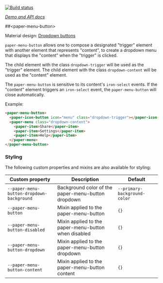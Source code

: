 <!---

This README is automatically generated from the comments in these files:
paper-menu-button-animations.html  paper-menu-button.html

Edit those files, and our readme bot will duplicate them over here!
Edit this file, and the bot will squash your changes :)

The bot does some handling of markdown. Please file a bug if it does the wrong
thing! https://github.com/PolymerLabs/tedium/issues

-->

[![Build status](https://travis-ci.org/PolymerElements/paper-menu-button.svg?branch=master)](https://travis-ci.org/PolymerElements/paper-menu-button)

_[Demo and API docs](https://elements.polymer-project.org/elements/paper-menu-button)_

##&lt;paper-menu-button&gt;

Material design: [Dropdown buttons](https://www.google.com/design/spec/components/buttons.html#buttons-dropdown-buttons)

`paper-menu-button` allows one to compose a designated "trigger" element with another element that represents "content", to create a dropdown menu that displays the "content" when the "trigger" is clicked.

The child element with the class `dropdown-trigger` will be used as the "trigger" element. The child element with the class `dropdown-content` will be used as the "content" element.

The `paper-menu-button` is sensitive to its content's `iron-select` events. If the "content" element triggers an `iron-select` event, the `paper-menu-button` will close automatically.

Example:

```html
<paper-menu-button>
  <paper-icon-button icon="menu" class="dropdown-trigger"></paper-icon-button>
  <paper-menu class="dropdown-content">
    <paper-item>Share</paper-item>
    <paper-item>Settings</paper-item>
    <paper-item>Help</paper-item>
  </paper-menu>
</paper-menu-button>
```

### Styling

The following custom properties and mixins are also available for styling:

| Custom property | Description | Default |
| --- | --- | --- |
| `--paper-menu-button-dropdown-background` | Background color of the paper-menu-button dropdown | `--primary-background-color` |
| `--paper-menu-button` | Mixin applied to the paper-menu-button | `{}` |
| `--paper-menu-button-disabled` | Mixin applied to the paper-menu-button when disabled | `{}` |
| `--paper-menu-button-dropdown` | Mixin applied to the paper-menu-button dropdown | `{}` |
| `--paper-menu-button-content` | Mixin applied to the paper-menu-button content | `{}` |

<!-- No docs for <paper-menu-grow-height-animation> found. -->

<!-- No docs for <paper-menu-grow-width-animation> found. -->

<!-- No docs for <paper-menu-shrink-height-animation> found. -->

<!-- No docs for <paper-menu-shrink-width-animation> found. -->
